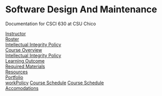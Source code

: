 # Software Design And Maintenance
Documentation for CSCI 630 at CSU Chico

[Instructor](Instructor.md)<br>
[Roster](roster.md) <br>
[Intellectual Integrity Policy](Integrity_Policy.md) <br>
[Course Overview](CourseOverview.md) <br>
[Intellectual Integrity Policy](Integrity_Policy.md)<br>
[Learning Outcome](learning-outcome.md)<br>
[Required Materials](requiredMaterials.md)<br>
[Resources](resources.md)<br>
[Portfolio](portfolio/README.md)<br>
[workPolicy](workPolicy.md)
[Course Schedule](Schedule.md)
[Course Schedule](Schedule.md)<br>
[Accomodations](Accomodations.md)<br>

